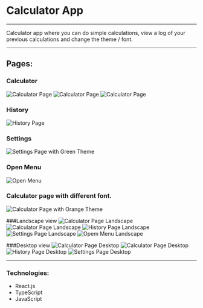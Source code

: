 # Calculator App
---

Calculator app where you can do simple calculations, view a log of your previous calculations and change the theme / font.

---
## Pages:
### Calculator
![Calculator Page](public/imgs/readme/calculator_01.jpg)
![Calculator Page](public/imgs/readme/calculator_02.jpg)
![Calculator Page](public/imgs/readme/calculator_03.jpg)
### History
![History Page](public/imgs/readme/calculator_04.jpg)
### Settings
![Settings Page with Green Theme](public/imgs/readme/calculator_05.jpg)
### Open Menu
![Open Menu](public/imgs/readme/calculator_07.jpg)

### Calculator page with different font.
![Calculator Page with Orange Theme](public/imgs/readme/calculator_06.jpg)


###Landscape view
![Calculator Page Landscape](public/imgs/readme/landscapeView/calculatorL_01.jpg)
![Calculator Page Landscape](public/imgs/readme/landscapeView/calculatorL_02.jpg)
![History Page Landscape](public/imgs/readme/landscapeView/calculatorL_03.jpg)
![Settings Page Landscape](public/imgs/readme/landscapeView/calculatorL_04.jpg)
![Opem Menu Landscape](public/imgs/readme/landscapeView/calculatorL_05.jpg)

###Desktop view
![Calculator Page Desktop](public/imgs/readme/desktop/calculatorD_01.jpg)
![Calculator Page Desktop](public/imgs/readme/desktop/calculatorD_02.jpg)
![History Page Desktop](public/imgs/readme/desktop/calculatorD_03.jpg)
![Settings Page Desktop](public/imgs/readme/desktop/calculatorD_04.jpg)

---
### Technologies:
- React.js
- TypeScript
- JavaScript